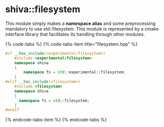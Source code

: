 # shiva::filesystem

This module simply makes a **namespace alias** and some preprocessing mandatory to use std::filesystem. This module is represented by a cmake interface library that facilitates its handling through other modules.

{% code-tabs %}
{% code-tabs-item title="filesystem.hpp" %}
```cpp
#if __has_include(<experimental/filesystem>)
    #include <experimental/filesystem>
    namespace shiva
    {
        namespace fs = std::experimental::filesystem;
    }
#elif __has_include(<filesystem>)
    #include <filesystem>
    namespace shiva
    {
      namespace fs = std::filesystem;
    }
#endif
```
{% endcode-tabs-item %}
{% endcode-tabs %}

